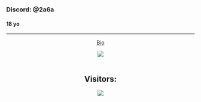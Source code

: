 ### Discord: @2a6a
#### 18 yo
<hr>
<p align="center">
    <a href="https://e-z.bio/triplea26">Bio </a>
<p align="center">
    <img src=https://lanyard.cnrad.dev/api/869290689945538610/>
<br>
<br>
<h2 align="center">Visitors:</h2>
<p align="center">
 	<img src="https://profile-counter.glitch.me/TripleA26/count.svg" />
<br>
</hr>
